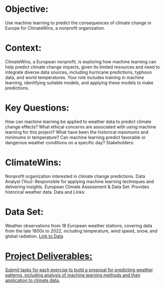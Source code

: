 # Objective:
Use machine learning to predict the consequences of climate change in Europe for ClimateWins, a nonprofit organization.

# Context:
ClimateWins, a European nonprofit, is exploring how machine learning can help predict climate change impacts, given its limited resources and need to integrate diverse data sources, including hurricane predictions, typhoon data, and world temperatures. Your role includes training in machine learning, identifying suitable models, and applying these models to make predictions.

# Key Questions:

How can machine learning be applied to weather data to predict climate change effects?
What ethical concerns are associated with using machine learning for this project?
What have been the historical maximums and minimums in temperature?
Can machine learning predict favorable or dangerous weather conditions on a specific day?
Stakeholders:

# ClimateWins: 
Nonprofit organization interested in climate change predictions.
Data Analyst (You): Responsible for applying machine learning techniques and delivering insights.
European Climate Assessment & Data Set: Provides historical weather data.
Data and Links:

# Data Set: 
Weather observations from 18 European weather stations, covering data from the late 1800s to 2022, including temperature, wind speed, snow, and global radiation.
<a href="[https://www.kaggle.com/datasets/ahmedshahriarsakib/usa-real-estate-dataset](https://s3.amazonaws.com/coach-courses-us/public/courses/da-spec-ml/Scripts/A1/Dataset-weather-prediction-dataset-processed.csv)">Link to Data

# Project Deliverables:
Submit tasks for each exercise to build a proposal for predicting weather patterns, including analysis of machine learning methods and their application to climate data.







